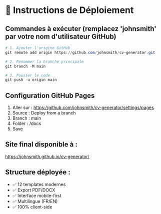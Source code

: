 # 🚀 Instructions de Déploiement

## Commandes à exécuter (remplacez 'johnsmith' par votre nom d'utilisateur GitHub)

```powershell
# 1. Ajouter l'origine GitHub
git remote add origin https://github.com/johnsmith/cv-generator.git

# 2. Renommer la branche principale
git branch -M main

# 3. Pousser le code
git push -u origin main
```

## Configuration GitHub Pages

1. Aller sur : https://github.com/johnsmith/cv-generator/settings/pages
2. Source : Deploy from a branch
3. Branch : main
4. Folder : /docs
5. Save

## Site final disponible à :
https://johnsmith.github.io/cv-generator/

## Structure déployée :
- ✅ 12 templates modernes
- ✅ Export PDF/DOCX
- ✅ Interface mobile-first
- ✅ Multilingue (FR/EN)
- ✅ 100% client-side